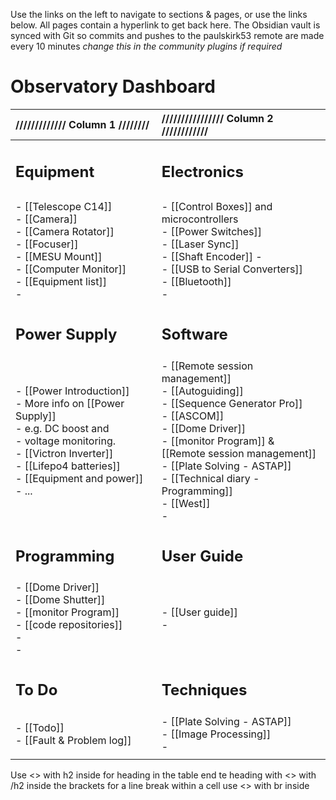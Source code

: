Use the links on the left to navigate to sections & pages, or use the links below. All pages contain a hyperlink to get back here.
The Obsidian vault is synced with Git so commits and pushes to the paulskirk53 remote are made every 10 minutes *change this in the community plugins if required*

# Observatory Dashboard

| ///////////// Column 1 ////////                                                                                                                                                                          | //////////////// Column 2 ////////////                                                                                                                                                                                                                                         |
| :------------------------------------------------------------------------------------------------------------------------------------------------------------------------------------------------------- | :----------------------------------------------------------------------------------------------------------------------------------------------------------------------------------------------------------------------------------------------------------------------------- |
| <h2>Equipment</h2>                                                                                                                                                                                       | <h2>Electronics</h2>                                                                                                                                                                                                                                                           |
|                                                                                                                                                                                                          |                                                                                                                                                                                                                                                                                |
| - [[Telescope C14]]<br>- [[Camera]]<br>- [[Camera Rotator]]<br>- [[Focuser]]<br>- [[MESU Mount]]<br>- [[Computer Monitor]]<br>- [[Equipment list]]<br>-                                                  | - [[Control Boxes]] and microcontrollers<br>- [[Power Switches]]<br>- [[Laser Sync]]<br>- [[Shaft Encoder]] - <br>- [[USB to Serial Converters]]<br>- [[Bluetooth]]<br>-                                                                                                       |
| <h2>Power Supply</h2>                                                                                                                                                                                    | <h2>Software</h2>                                                                                                                                                                                                                                                              |
| - [[Power Introduction]]<br>- More info on [[Power Supply]] <br>- e.g. DC boost and <br>- voltage monitoring.<br>- [[Victron Inverter]]<br>- [[Lifepo4 batteries]]<br>- [[Equipment and power]]<br>- ... | - [[Remote session management]]<br>- [[Autoguiding]]<br>- [[Sequence Generator Pro]]<br>- [[ASCOM]]<br>- [[Dome Driver]]<br>- [[monitor Program]] & <br>[[Remote session management]]<br>- [[Plate Solving - ASTAP]]<br>- [[Technical diary - Programming]]<br>- [[West]]<br>- |
| <h2>Programming</h2>                                                                                                                                                                                     | <h2>User Guide</h2>                                                                                                                                                                                                                                                            |
| - [[Dome Driver]]<br>- [[Dome Shutter]]<br>- [[monitor Program]]<br>- [[code repositories]]<br>- <br>-                                                                                                   | - [[User guide]]<br>-                                                                                                                                                                                                                                                          |
| <h2>To Do</h2>                                                                                                                                                                                           | <h2>Techniques</h2>                                                                                                                                                                                                                                                            |
| - [[Todo]]<br>- [[Fault & Problem log]]                                                                                                                                                                  | - [[Plate Solving - ASTAP]]<br>- [[Image Processing]]<br>-                                                                                                                                                                                                                     |
|                                                                                                                                                                                                          |                                                                                                                                                                                                                                                                                |

Use <> with h2 inside for heading in the table end te heading with <> with /h2 inside the brackets
for a line break within a cell use <> with br inside

